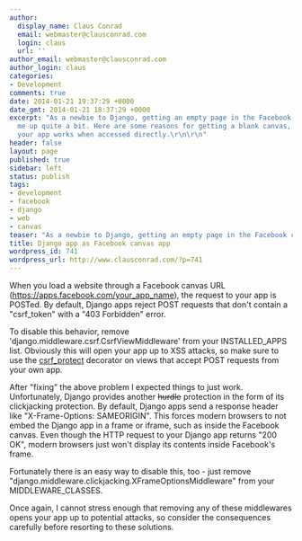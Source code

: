 ```yaml
---
author:
  display_name: Claus Conrad
  email: webmaster@clausconrad.com
  login: claus
  url: ''
author_email: webmaster@clausconrad.com
author_login: claus
categories:
- Development
comments: true
date: 2014-01-21 19:37:29 +0000
date_gmt: 2014-01-21 18:37:29 +0000
excerpt: "As a newbie to Django, getting an empty page in the Facebook canvas tricked
  me up quite a bit. Here are some reasons for getting a blank canvas, even though
  your app works when accessed directly.\r\n\r\n"
header: false
layout: page
published: true
sidebar: left
status: publish
tags:
- development
- facebook
- django
- web
- canvas
teaser: "As a newbie to Django, getting an empty page in the Facebook canvas tricked me up quite a bit. Here are some reasons for getting a blank canvas, even though your app works when accessed directly."
title: Django app as Facebook canvas app
wordpress_id: 741
wordpress_url: http://www.clausconrad.com/?p=741
---
```

When you load a website through a Facebook canvas URL
(https://apps.facebook.com/your_app_name), the request to your app is POSTed. By default, Django apps reject POST requests that don't contain a "csrf_token" with a "403 Forbidden" error.

To disable this behavior, remove 'django.middleware.csrf.CsrfViewMiddleware' from your INSTALLED_APPS list. Obviously this will open your app up to XSS attacks, so make sure to use the [csrf_protect](https://docs.djangoproject.com/en/dev/ref/contrib/csrf/) decorator on views that accept POST requests from your own app.

After "fixing" the above problem I expected things to just work.
Unfortunately, Django provides another ~~hurdle~~ protection in the form of its clickjacking protection. By default, Django apps send a response header like "X-Frame-Options: SAMEORIGIN". This forces modern browsers to not embed the Django app in a frame or iframe, such as inside the Facebook canvas. Even though the HTTP request to your Django app returns "200 OK", modern browsers
just won't display its contents inside Facebook's frame.

Fortunately there is an easy way to disable this, too - just remove "django.middleware.clickjacking.XFrameOptionsMiddleware" from your MIDDLEWARE_CLASSES.

Once again, I cannot stress enough that removing any of these middlewares opens your app up to potential attacks, so consider the consequences carefully before resorting to these solutions.
